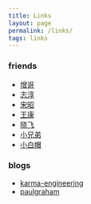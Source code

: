 ```yaml
---
title: Links
layout: page
permalink: /links/
tags: links
---
```


### friends

- [增哥][9]
- [志淳][5]
- [宋昭][6]
- [王康][7]
- [晓飞][8]
- [小兄弟][11]
- [小白帽][10]

### blogs

- [karma-engineering][3]
- [paulgraham][4]

[1]: http://www.theunixschool.com/
[2]: http://geeksforgeeks.org/
[3]: http://karma-engineering.com/lab/blog
[4]: http://paulgraham.com/index.html
[5]: http://code6.github.io/
[6]: http://kernelmaker.github.io/
[7]: http://catkang.github.io/index.html
[8]: http://jacketwoo.github.io/
[9]: http://panweizeng.com/
[10]: http://www.leviathan.vip/archives/
[11]: https://gaodq.github.io/
